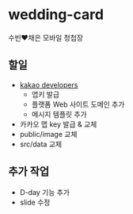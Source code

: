 # wedding-card
수빈❤채은 모바일 청첩장

## 할일
- [kakao developers](https://developers.kakao.com/)
  - 앱키 발급
  - 플랫폼 Web 사이트 도메인 추가
  - 메시지 템플릿 추가
- 카카오 맵 key 발급 & 교체
- public/image 교체
- src/data 교체

## 추가 작업
- D-day 기능 추가
- slide 수정

